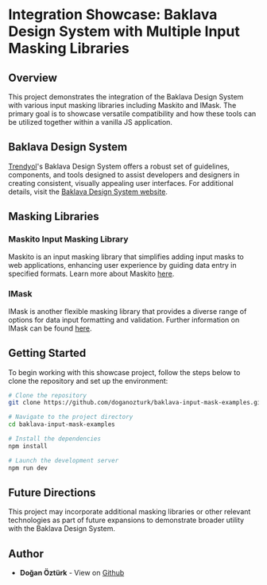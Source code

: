 # Integration Showcase: Baklava Design System with Multiple Input Masking Libraries

## Overview

This project demonstrates the integration of the Baklava Design System with various input masking libraries including Maskito and IMask. The primary goal is to showcase versatile compatibility and how these tools can be utilized together within a vanilla JS application.

## Baklava Design System

[Trendyol](https://github.com/Trendyol)'s Baklava Design System offers a robust set of guidelines, components, and tools designed to assist developers and designers in creating consistent, visually appealing user interfaces. For additional details, visit the [Baklava Design System website](https://baklava.design).

## Masking Libraries

### Maskito Input Masking Library
Maskito is an input masking library that simplifies adding input masks to web applications, enhancing user experience by guiding data entry in specified formats. Learn more about Maskito [here](https://maskito.dev/getting-started/what-is-maskito).

### IMask
IMask is another flexible masking library that provides a diverse range of options for data input formatting and validation. Further information on IMask can be found [here](https://imask.js.org/).

## Getting Started

To begin working with this showcase project, follow the steps below to clone the repository and set up the environment:

```bash
# Clone the repository
git clone https://github.com/doganozturk/baklava-input-mask-examples.git

# Navigate to the project directory
cd baklava-input-mask-examples

# Install the dependencies
npm install

# Launch the development server
npm run dev
```

## Future Directions

This project may incorporate additional masking libraries or other relevant technologies as part of future expansions to demonstrate broader utility with the Baklava Design System.

## Author

-  **Doğan Öztürk** - View on [Github](https://github.com/doganozturk)
